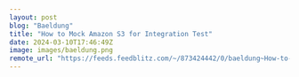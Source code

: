 ```yaml
---
layout: post
blog: "Baeldung"
title: "How to Mock Amazon S3 for Integration Test"
date: 2024-03-10T17:46:49Z
image: images/baeldung.png
remote_url: "https://feeds.feedblitz.com/~/873424442/0/baeldung~How-to-Mock-Amazon-S-for-Integration-Test"
---
```

